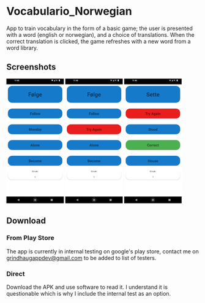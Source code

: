# Vocabulario_Norwegian
App to train vocabulary in the form of a basic game; the user is presented with a word (english or norwegian), and a choice of translations. When the correct translation is clicked, the game refreshes with a new word from a word library.

## Screenshots
<img src="sc1.png" alt="" width="150">
<img src="sc2.png" alt="" width="150">
<img src="sc3.png" alt="" width="150">

## Download
### From Play Store
The app is currently in internal testing on google's play store, contact me on grindhaugappdev@gmail.com to be added to list of testers.

### Direct
Download the APK and use software to read it. I understand it is questionable which is why I include the internal test as an option.
